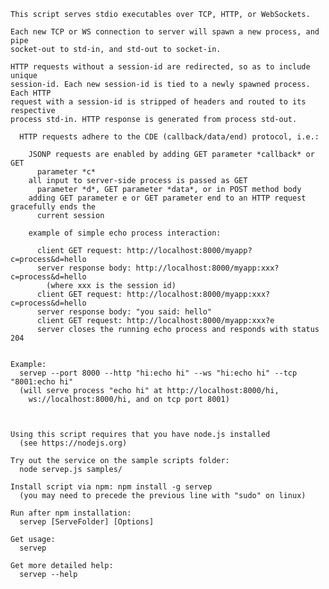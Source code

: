     This script serves stdio executables over TCP, HTTP, or WebSockets.

    Each new TCP or WS connection to server will spawn a new process, and pipe
    socket-out to std-in, and std-out to socket-in.

    HTTP requests without a session-id are redirected, so as to include unique
    session-id. Each new session-id is tied to a newly spawned process. Each HTTP
    request with a session-id is stripped of headers and routed to its respective
    process std-in. HTTP response is generated from process std-out.

      HTTP requests adhere to the CDE (callback/data/end) protocol, i.e.:

        JSONP requests are enabled by adding GET parameter *callback* or GET
          parameter *c* 
        all input to server-side process is passed as GET
          parameter *d*, GET parameter *data*, or in POST method body
        adding GET parameter e or GET parameter end to an HTTP request gracefully ends the
          current session

        example of simple echo process interaction:

          client GET request: http://localhost:8000/myapp?c=process&d=hello
          server response body: http://localhost:8000/myapp:xxx?c=process&d=hello
            (where xxx is the session id)
          client GET request: http://localhost:8000/myapp:xxx?c=process&d=hello
          server response body: "you said: hello"
          client GET request: http://localhost:8000/myapp:xxx?e
          server closes the running echo process and responds with status 204


    Example:
      servep --port 8000 --http "hi:echo hi" --ws "hi:echo hi" --tcp "8001:echo hi"
      (will serve process "echo hi" at http://localhost:8000/hi, 
        ws://localhost:8000/hi, and on tcp port 8001)



    Using this script requires that you have node.js installed
      (see https://nodejs.org)

    Try out the service on the sample scripts folder:
      node servep.js samples/

    Install script via npm: npm install -g servep
      (you may need to precede the previous line with "sudo" on linux)

    Run after npm installation:
      servep [ServeFolder] [Options]

    Get usage:
      servep

    Get more detailed help:
      servep --help
